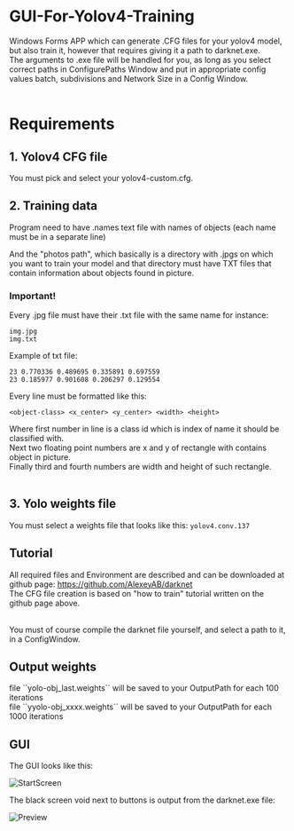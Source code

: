 # GUI-For-Yolov4-Training
Windows Forms APP which can generate .CFG files for your yolov4 model, but also train it, however that requires giving it a path to darknet.exe. <br>
The arguments to .exe file will be handled for you, as long as you select correct paths in ConfigurePaths Window and put in appropriate config values batch, subdivisions and Network Size in a Config Window.<br><br>

<h1>Requirements</h1>

<h2>1. Yolov4 CFG file</h2> 

You must pick and select your yolov4-custom.cfg.

<h2>2. Training data</h2>

Program need to have .names text file with names of objects (each name must be in a separate line)

And the "photos path", which basically is a directory with .jpgs on which you want to train your model and that directory must have TXT files that contain information about objects found in picture.<br>

<h3>Important!</h3>

Every .jpg file must have their .txt file with the same name for instance:

```
img.jpg
img.txt
```
Example of txt file:

```
23 0.770336 0.489695 0.335891 0.697559
23 0.185977 0.901608 0.206297 0.129554
```
Every line must be formatted like this:

```
<object-class> <x_center> <y_center> <width> <height>
```
  
Where first number in line is a class id which is index of name it should be classified with.<br>
Next two floating point numbers are x and y of rectangle with contains object in picture.<br>
Finally third and fourth numbers are width and height of such rectangle.<br><br>

<h2>3. Yolo weights file</h2>

You must select a weights file that looks like this: ```yolov4.conv.137```

<h2>Tutorial</h2>

All required files and Environment are described and can be downloaded at github page: https://github.com/AlexeyAB/darknet <br>
The CFG file creation is based on "how to train" tutorial written on the github page above.<br><br>

You must of course compile the darknet file yourself, and select a path to it, in a ConfigWindow. <br>

<h2>Output weights</h2>
file ``yolo-obj_last.weights`` will be saved to your OutputPath for each 100 iterations<br>
file ``yyolo-obj_xxxx.weights`` will be saved to your OutputPath for each 1000 iterations<br>

<h2>GUI</h2>

The GUI looks like this:<br>

![StartScreen](https://user-images.githubusercontent.com/56163226/130598384-e867290f-accb-43a9-af27-0a79d7ae3ec6.gif)

The black screen void next to buttons is output from the darknet.exe file:<br>

![Preview](https://user-images.githubusercontent.com/56163226/130598416-db65613f-ef79-405b-b67f-34faa6387a5f.gif)
